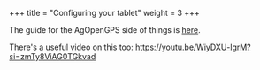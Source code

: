 +++
title = "Configuring your tablet"
weight = 3
+++

The guide for the AgOpenGPS side of things is [here](/software/02.-Install-AgOpenGPS-and-AgIO).

There's a useful video on this too: https://youtu.be/WiyDXU-lgrM?si=zmTy8ViAG0TGkvad
